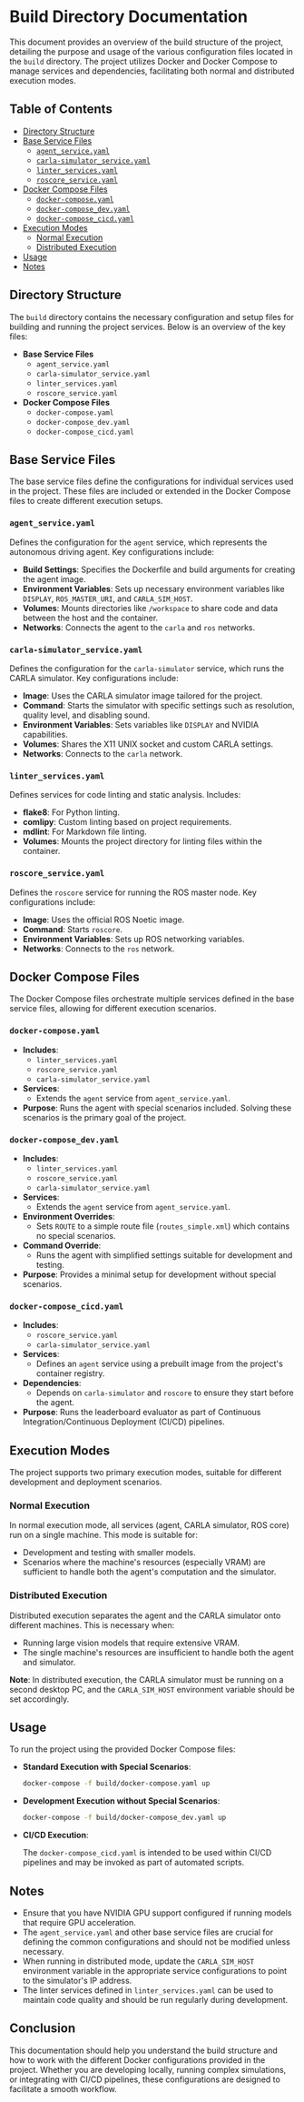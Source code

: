 # Build Directory Documentation

This document provides an overview of the build structure of the project, detailing the purpose and usage of the various configuration files located in the `build` directory. The project utilizes Docker and Docker Compose to manage services and dependencies, facilitating both normal and distributed execution modes.

## Table of Contents

- [Directory Structure](#directory-structure)
- [Base Service Files](#base-service-files)
  - [`agent_service.yaml`](#agent_serviceyaml)
  - [`carla-simulator_service.yaml`](#carla-simulator_serviceyaml)
  - [`linter_services.yaml`](#linter_servicesyaml)
  - [`roscore_service.yaml`](#roscore_serviceyaml)
- [Docker Compose Files](#docker-compose-files)
  - [`docker-compose.yaml`](#docker-composeyaml)
  - [`docker-compose_dev.yaml`](#docker-composedevyaml)
  - [`docker-compose_cicd.yaml`](#docker-compose_cicdyaml)
- [Execution Modes](#execution-modes)
  - [Normal Execution](#normal-execution)
  - [Distributed Execution](#distributed-execution)
- [Usage](#usage)
- [Notes](#notes)

## Directory Structure

The `build` directory contains the necessary configuration and setup files for building and running the project services. Below is an overview of the key files:

- **Base Service Files**
  - `agent_service.yaml`
  - `carla-simulator_service.yaml`
  - `linter_services.yaml`
  - `roscore_service.yaml`
- **Docker Compose Files**
  - `docker-compose.yaml`
  - `docker-compose_dev.yaml`
  - `docker-compose_cicd.yaml`

## Base Service Files

The base service files define the configurations for individual services used in the project. These files are included or extended in the Docker Compose files to create different execution setups.

### `agent_service.yaml`

Defines the configuration for the `agent` service, which represents the autonomous driving agent. Key configurations include:

- **Build Settings**: Specifies the Dockerfile and build arguments for creating the agent image.
- **Environment Variables**: Sets up necessary environment variables like `DISPLAY`, `ROS_MASTER_URI`, and `CARLA_SIM_HOST`.
- **Volumes**: Mounts directories like `/workspace` to share code and data between the host and the container.
- **Networks**: Connects the agent to the `carla` and `ros` networks.

### `carla-simulator_service.yaml`

Defines the configuration for the `carla-simulator` service, which runs the CARLA simulator. Key configurations include:

- **Image**: Uses the CARLA simulator image tailored for the project.
- **Command**: Starts the simulator with specific settings such as resolution, quality level, and disabling sound.
- **Environment Variables**: Sets variables like `DISPLAY` and NVIDIA capabilities.
- **Volumes**: Shares the X11 UNIX socket and custom CARLA settings.
- **Networks**: Connects to the `carla` network.

### `linter_services.yaml`

Defines services for code linting and static analysis. Includes:

- **flake8**: For Python linting.
- **comlipy**: Custom linting based on project requirements.
- **mdlint**: For Markdown file linting.
- **Volumes**: Mounts the project directory for linting files within the container.

### `roscore_service.yaml`

Defines the `roscore` service for running the ROS master node. Key configurations include:

- **Image**: Uses the official ROS Noetic image.
- **Command**: Starts `roscore`.
- **Environment Variables**: Sets up ROS networking variables.
- **Networks**: Connects to the `ros` network.

## Docker Compose Files

The Docker Compose files orchestrate multiple services defined in the base service files, allowing for different execution scenarios.

### `docker-compose.yaml`

- **Includes**:
  - `linter_services.yaml`
  - `roscore_service.yaml`
  - `carla-simulator_service.yaml`
- **Services**:
  - Extends the `agent` service from `agent_service.yaml`.
- **Purpose**: Runs the agent with special scenarios included. Solving these scenarios is the primary goal of the project.

### `docker-compose_dev.yaml`

- **Includes**:
  - `linter_services.yaml`
  - `roscore_service.yaml`
  - `carla-simulator_service.yaml`
- **Services**:
  - Extends the `agent` service from `agent_service.yaml`.
- **Environment Overrides**:
  - Sets `ROUTE` to a simple route file (`routes_simple.xml`) which contains no special scenarios.
- **Command Override**:
  - Runs the agent with simplified settings suitable for development and testing.
- **Purpose**: Provides a minimal setup for development without special scenarios.

### `docker-compose_cicd.yaml`

- **Includes**:
  - `roscore_service.yaml`
  - `carla-simulator_service.yaml`
- **Services**:
  - Defines an `agent` service using a prebuilt image from the project's container registry.
- **Dependencies**:
  - Depends on `carla-simulator` and `roscore` to ensure they start before the agent.
- **Purpose**: Runs the leaderboard evaluator as part of Continuous Integration/Continuous Deployment (CI/CD) pipelines.

## Execution Modes

The project supports two primary execution modes, suitable for different development and deployment scenarios.

### Normal Execution

In normal execution mode, all services (agent, CARLA simulator, ROS core) run on a single machine. This mode is suitable for:

- Development and testing with smaller models.
- Scenarios where the machine's resources (especially VRAM) are sufficient to handle both the agent's computation and the simulator.

### Distributed Execution

Distributed execution separates the agent and the CARLA simulator onto different machines. This is necessary when:

- Running large vision models that require extensive VRAM.
- The single machine's resources are insufficient to handle both the agent and simulator.

**Note**: In distributed execution, the CARLA simulator must be running on a second desktop PC, and the `CARLA_SIM_HOST` environment variable should be set accordingly.

## Usage

To run the project using the provided Docker Compose files:

- **Standard Execution with Special Scenarios**:

  ```bash
  docker-compose -f build/docker-compose.yaml up
  ```

- **Development Execution without Special Scenarios**:

  ```bash
  docker-compose -f build/docker-compose_dev.yaml up
  ```

- **CI/CD Execution**:

  The `docker-compose_cicd.yaml` is intended to be used within CI/CD pipelines and may be invoked as part of automated scripts.

## Notes

- Ensure that you have NVIDIA GPU support configured if running models that require GPU acceleration.
- The `agent_service.yaml` and other base service files are crucial for defining the common configurations and should not be modified unless necessary.
- When running in distributed mode, update the `CARLA_SIM_HOST` environment variable in the appropriate service configurations to point to the simulator's IP address.
- The linter services defined in `linter_services.yaml` can be used to maintain code quality and should be run regularly during development.

## Conclusion

This documentation should help you understand the build structure and how to work with the different Docker configurations provided in the project. Whether you are developing locally, running complex simulations, or integrating with CI/CD pipelines, these configurations are designed to facilitate a smooth workflow.
